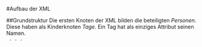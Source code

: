 #Aufbau der XML

##Grundstruktur
Die ersten Knoten der XML bilden die beteiligten *Personen*. Diese haben als Kinderknoten *Tage*. Ein Tag hat als einziges Attribut seinen Namen.
<code> 
<person name="Person">
  <tag name="Montag">
  .
  .
  .
  </tag>
</person>
</code>  
